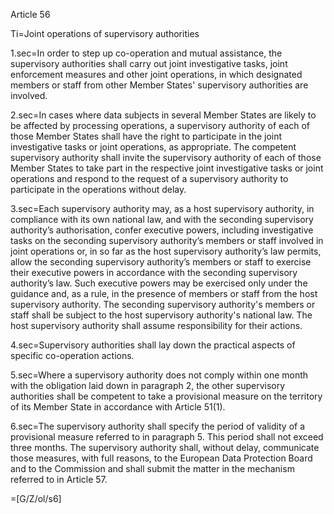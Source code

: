 Article 56

Ti=Joint operations of supervisory authorities

1.sec=In order to step up co-operation and mutual assistance, the supervisory authorities shall carry out joint investigative tasks, joint enforcement measures and other joint operations, in which designated members or staff from other Member States' supervisory authorities are involved.

2.sec=In cases where data subjects in several Member States are likely to be affected by processing operations, a supervisory authority of each of those Member States shall have the right to participate in the joint investigative tasks or joint operations, as appropriate. The competent supervisory authority shall invite the supervisory authority of each of those Member States to take part in the respective joint investigative tasks or joint operations and respond to the request of a supervisory authority to participate in the operations without delay.

3.sec=Each supervisory authority may, as a host supervisory authority, in compliance with its own national law, and with the seconding supervisory authority’s authorisation, confer executive powers, including investigative tasks on the seconding supervisory authority’s members or staff involved in joint operations or, in so far as the host supervisory authority’s law permits, allow the seconding supervisory authority’s members or staff to exercise their executive powers in accordance with the seconding  supervisory authority’s law. Such executive powers may be exercised only under the guidance and, as a rule, in the presence of members or staff from the host supervisory authority. The seconding supervisory authority's members or staff shall be subject to the host supervisory authority's national law. The host supervisory authority shall assume responsibility for their actions.

4.sec=Supervisory authorities shall lay down the practical aspects of specific co-operation actions.

5.sec=Where a supervisory authority does not comply within one month with the obligation laid down in paragraph 2, the other supervisory authorities shall be competent to take a provisional measure on the territory of its Member State in accordance with Article 51(1).

6.sec=The supervisory authority shall specify the period of validity of a provisional measure referred to in paragraph 5. This period shall not exceed three months. The supervisory authority shall, without delay, communicate those measures, with full reasons, to the European Data Protection Board and to the Commission and shall submit the matter in the mechanism referred to in Article 57.

=[G/Z/ol/s6]